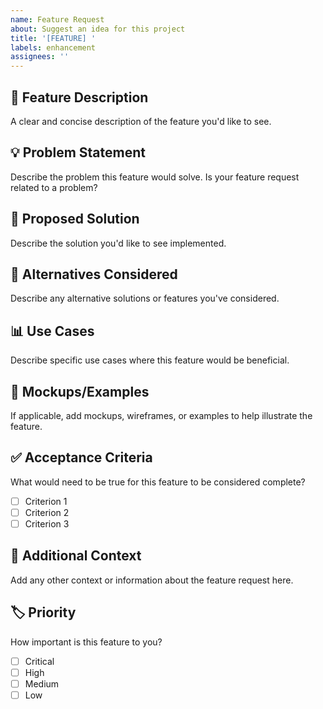 ```yaml
---
name: Feature Request
about: Suggest an idea for this project
title: '[FEATURE] '
labels: enhancement
assignees: ''
---
```


## 🚀 Feature Description
A clear and concise description of the feature you'd like to see.

## 💡 Problem Statement
Describe the problem this feature would solve. Is your feature request related to a problem?

## 🎯 Proposed Solution
Describe the solution you'd like to see implemented.

## 🔄 Alternatives Considered
Describe any alternative solutions or features you've considered.

## 📊 Use Cases
Describe specific use cases where this feature would be beneficial.

## 🎨 Mockups/Examples
If applicable, add mockups, wireframes, or examples to help illustrate the feature.

## ✅ Acceptance Criteria
What would need to be true for this feature to be considered complete?
- [ ] Criterion 1
- [ ] Criterion 2
- [ ] Criterion 3

## 📝 Additional Context
Add any other context or information about the feature request here.

## 🏷️ Priority
How important is this feature to you?
- [ ] Critical
- [ ] High
- [ ] Medium
- [ ] Low
